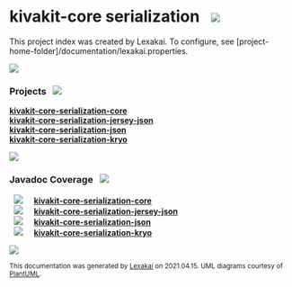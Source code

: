 # kivakit-core serialization &nbsp;&nbsp;![](documentation/images/gears-40.png)

This project index was created by Lexakai. To configure, see [project-home-folder]/documentation/lexakai.properties.

![](/horizontal-line.png)

[//]: # (start-user-text)



[//]: # (end-user-text)

### Projects <a name = "projects"></a> &nbsp; ![](/gears-40.png)

[**kivakit-core-serialization-core**](core/README.md)  
[**kivakit-core-serialization-jersey-json**](jersey-json/README.md)  
[**kivakit-core-serialization-json**](json/README.md)  
[**kivakit-core-serialization-kryo**](kryo/README.md)  

![](/short-horizontal-line.png)

### Javadoc Coverage <a name = "javadoc-coverage"></a> &nbsp; ![](/bargraph-32.png)

&nbsp;  ![](documentation/images/meter-100-12.png) &nbsp; &nbsp; [**kivakit-core-serialization-core**](core/README.md)  
&nbsp;  ![](documentation/images/meter-80-12.png) &nbsp; &nbsp; [**kivakit-core-serialization-jersey-json**](jersey-json/README.md)  
&nbsp;  ![](documentation/images/meter-100-12.png) &nbsp; &nbsp; [**kivakit-core-serialization-json**](json/README.md)  
&nbsp;  ![](documentation/images/meter-90-12.png) &nbsp; &nbsp; [**kivakit-core-serialization-kryo**](kryo/README.md)

[//]: # (start-user-text)



[//]: # (end-user-text)

![](/horizontal-line.png)

  
<sub>This documentation was generated by [Lexakai](https://github.com/Telenav/lexakai) on 2021.04.15. UML diagrams courtesy
of [PlantUML](http://plantuml.com).</sub>
